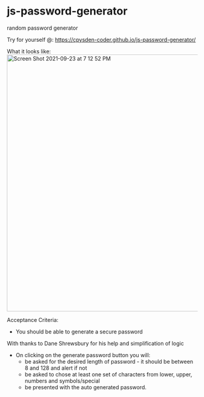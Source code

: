 # js-password-generator
random password generator

Try for yourself @:  https://cpysden-coder.github.io/js-password-generator/ 

What it looks like: <img width="679" alt="Screen Shot 2021-09-23 at 7 12 52 PM" src="https://user-images.githubusercontent.com/65201372/134608000-da391062-6d49-4674-b0af-9a8d490e5a02.png">

Acceptance Criteria:
- You should be able to generate a secure password

With thanks to Dane Shrewsbury for his help and simplification of logic

- On clicking on the generate password button you will:
    - be asked for the desired length of password - it should be between 8 and 128 and alert if not
    - be asked to chose at least one set of characters from lower, upper, numbers and symbols/special
    - be presented with the auto generated password.


